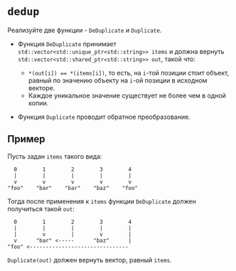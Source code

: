 # `dedup`

Реализуйте две функции - `DeDuplicate` и `Duplicate`.

  * Функция `DeDuplicate` принимает `std::vector<std::unique_ptr<std::string>> items` и должна вернуть `std::vector<std::shared_ptr<std::string>> out`, такой что:
    - `*(out[i]) == *(items[i])`, то есть, на `i`-той позиции стоит объект, равный по значению объекту на `i`-ой позиции в исходном векторе.
    - Каждое уникальное значение существует не более чем в одной копии.

  * Функция `Duplicate` проводит обратное преобразование.

## Пример

Пусть задан `items` такого вида:

```
  0        1        2        3        4
  |        |        |        |        |
  v        v        v        v        v
"foo"    "bar"    "bar"    "baz"    "foo"
```

Тогда после применения к `items` функции `DeDuplicate` должен получиться такой `out`:

```
  0        1        2        3        4  
  |        |        |        |        |
  |        v        |        v        |          
  v      "bar" <-----      "baz"      |
"foo" <-------------------------------
```

`Duplicate(out)` должен вернуть вектор, равный `items`.

